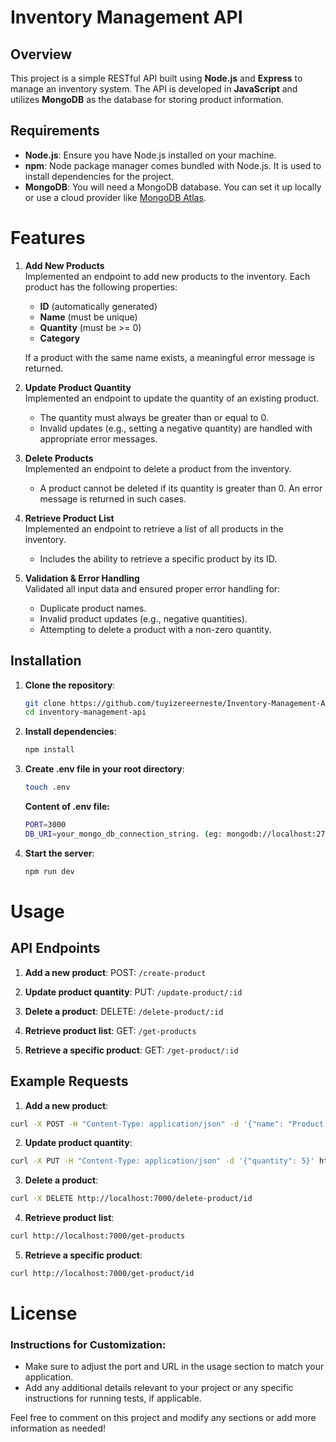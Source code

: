 # Inventory Management API

## Overview
This project is a simple RESTful API built using **Node.js** and **Express** to manage an inventory system. The API is developed in **JavaScript** and utilizes **MongoDB** as the database for storing product information.

## Requirements
- **Node.js**: Ensure you have Node.js installed on your machine.
- **npm**: Node package manager comes bundled with Node.js. It is used to install dependencies for the project.
- **MongoDB**: You will need a MongoDB database. You can set it up locally or use a cloud provider like [MongoDB Atlas](https://www.mongodb.com/cloud/atlas).

# Features
1. **Add New Products**  
   Implemented an endpoint to add new products to the inventory. Each product has the following properties:
   - **ID** (automatically generated)
   - **Name** (must be unique)
   - **Quantity** (must be >= 0)
   - **Category**

   If a product with the same name exists, a meaningful error message is returned.

2. **Update Product Quantity**  
   Implemented an endpoint to update the quantity of an existing product. 
   - The quantity must always be greater than or equal to 0.
   - Invalid updates (e.g., setting a negative quantity) are handled with appropriate error messages.

3. **Delete Products**  
   Implemented an endpoint to delete a product from the inventory.
   - A product cannot be deleted if its quantity is greater than 0. An error message is returned in such cases.

4. **Retrieve Product List**  
   Implemented an endpoint to retrieve a list of all products in the inventory.
   - Includes the ability to retrieve a specific product by its ID.

5. **Validation & Error Handling**  
   Validated all input data and ensured proper error handling for:
   - Duplicate product names.
   - Invalid product updates (e.g., negative quantities).
   - Attempting to delete a product with a non-zero quantity.

## Installation

1. **Clone the repository**:
   ```bash
   git clone https://github.com/tuyizereerneste/Inventory-Management-API
   cd inventory-management-api

2. **Install dependencies**:
   ```bash
   npm install
   ```
3. **Create .env file in your root directory**:
   ```bash
   touch .env
   ```
   **Content of .env file:**
   ```bash
   PORT=3000
   DB_URI=your_mongo_db_connection_string. (eg: mongodb://localhost:27017/inventory)
   ```

4. **Start the server**:
   ```bash
   npm run dev
   ```

# Usage
## API Endpoints

 1. **Add a new product**:
   POST: `/create-product`

 2. **Update product quantity**:
   PUT: `/update-product/:id`

 3. **Delete a product**:
   DELETE: `/delete-product/:id`

 4. **Retrieve product list**:
   GET: `/get-products`

 5. **Retrieve a specific product**:
   GET: `/get-product/:id`

   ## Example Requests

 1. **Add a new product**:
   ```bash
   curl -X POST -H "Content-Type: application/json" -d '{"name": "Product 1", "quantity": 10, "category": "Category 1"}' http://localhost:7000/create-product
   ```

 2. **Update product quantity**:
   ```bash
   curl -X PUT -H "Content-Type: application/json" -d '{"quantity": 5}' http://localhost:7000/update-product/id
   ```

 3. **Delete a product**:
   ```bash
   curl -X DELETE http://localhost:7000/delete-product/id
   ```

 4. **Retrieve product list**:
   ```bash
   curl http://localhost:7000/get-products
   ```

 5. **Retrieve a specific product**:
   ```bash
   curl http://localhost:7000/get-product/id
   ```

# License


### Instructions for Customization:
- Make sure to adjust the port and URL in the usage section to match your application.
- Add any additional details relevant to your project or any specific instructions for running tests, if applicable.

Feel free to comment on this project and modify any sections or add more information as needed!
